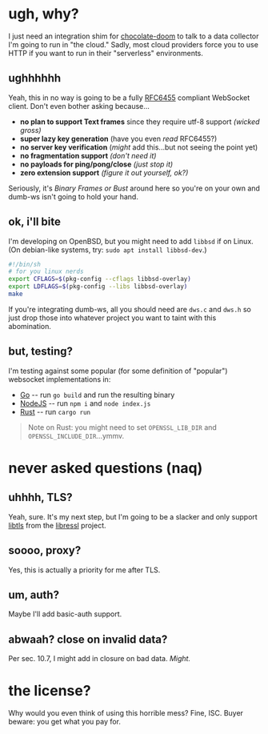 # ugh, why?
I just need an integration shim for [chocolate-doom](https://github.com/voutilad/chocolate-doom) to talk to a data collector I'm going to run in "the cloud." Sadly, most cloud providers force you to use HTTP if you want to run in their "serverless" environments.

## ughhhhhh
Yeah, this in no way is going to be a fully [RFC6455](https://tools.ietf.org/html/rfc6455) compliant WebSocket client. Don't even bother asking because...
- **no plan to support Text frames** since they require utf-8 support _(wicked gross)_
- **super lazy key generation** (have you even _read_ RFC6455?)
- **no server key verification** (_might_ add this...but not seeing the point yet)
- **no fragmentation support** _(don't need it)_
- **no payloads for ping/pong/close** _(just stop it)_
- **zero extension support** _(figure it out yourself, ok?)_

Seriously, it's _Binary Frames or Bust_ around here so you're on your own and dumb-ws isn't going to hold your hand.

## ok, i'll bite
I'm developing on OpenBSD, but you might need to add `libbsd` if on Linux. (On debian-like systems, try: `sudo apt install libbsd-dev`.)

```bash
#!/bin/sh
# for you linux nerds
export CFLAGS=$(pkg-config --cflags libbsd-overlay)
export LDFLAGS=$(pkg-config --libs libbsd-overlay)
make
```

If you're integrating dumb-ws, all you should need are `dws.c` and `dws.h` so just drop those into whatever project you want to taint with this abomination.

## but, testing?
I'm testing against some popular (for some definition of "popular") websocket implementations in:
- [Go](./go-test) -- run `go build` and run the resulting binary
- [NodeJS](./nodejs-test) -- run `npm i` and `node index.js`
- [Rust](./rust-test) -- run `cargo run`

> Note on Rust: you might need to set `OPENSSL_LIB_DIR` and `OPENSSL_INCLUDE_DIR`...ymmv.

# never asked questions (naq)

## uhhhh, TLS?
Yeah, sure. It's my next step, but I'm going to be a slacker and only support [libtls](https://man.openbsd.org/tls_init.3) from the [libressl](https://libressl.org) project.

## soooo, proxy?
Yes, this is actually a priority for me after TLS.

## um, auth?
Maybe I'll add basic-auth support.

## abwaah? close on invalid data?
Per sec. 10.7, I might add in closure on bad data. _Might._

# the license?
Why would you even think of using this horrible mess? Fine, ISC. Buyer beware: you get what you pay for.
